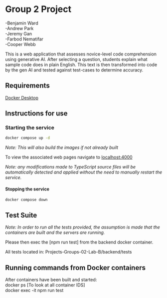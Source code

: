# Group 2 Project

-Benjamin Ward  
-Andrew Park  
-Jeremy Gan  
-Farbod Nematifar  
-Cooper Webb

This is a web application that assesses novice-level code comprehension using generative AI. After selecting a question, students explain what sample code does in plain English. This text is then transformed into code by the gen AI and tested against test-cases to determine accuracy.

## Requirements

[Docker Desktop](https://www.docker.com/products/docker-desktop/)

## Instructions for use

### Starting the service

```sh
docker compose up -d
```

_Note: This will also build the images if not already built_

To view the associated web pages navigate to
[localhost:4000](http://localhost:4000)

_Note: any modifications made to TypeScript source files will be automatically detected and applied without the need to manually restart the service._

#### Stopping the service

```sh
docker compose down
```

## Test Suite
_Note: In order to run all the tests provided, the assumption is made that the containers are built and the servers are running._  

Please then exec the [npm run test] from the backend docker container.  

All tests located in: Projects-Groups-02-Lab-B/backend/tests  

## Running commands from Docker containers
After containers have been built and started:  
docker ps [To look at all container IDS]  
docker exec -it <containerID of backend from above> npm run test




